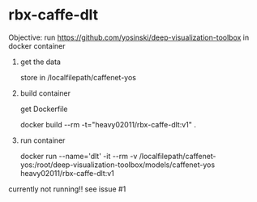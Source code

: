 # rbx-caffe-dlt

Objective: run https://github.com/yosinski/deep-visualization-toolbox in docker container

1. get the data

	store in /localfilepath/caffenet-yos

2. build container
	
	get Dockerfile
	
	docker build --rm -t="heavy02011/rbx-caffe-dlt:v1" .

3. run container
	
	docker run --name='dlt' -it --rm -v /localfilepath/caffenet-yos:/root/deep-visualization-toolbox/models/caffenet-yos heavy02011/rbx-caffe-dlt:v1

currently not running!!
see issue #1

